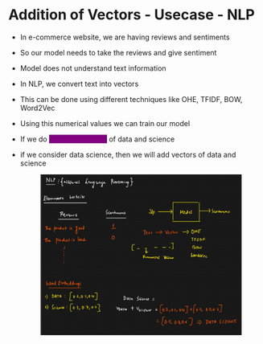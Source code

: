 # Addition of Vectors - Usecase - NLP

* In e-commerce website, we are having reviews and sentiments
* So our model needs to take the reviews and give sentiment
* Model does not understand text information
* In NLP, we convert text into vectors
* This can be done using different techniques like OHE, TFIDF, BOW, Word2Vec
* Using this numerical values we can train our model
* If we do <mark style="color:purple;background-color:purple;">**word embedding**</mark> of data and science
*   if we consider data science, then we will add vectors of data and science

    <figure><img src="../../.gitbook/assets/image (6) (1) (1) (1) (1) (1) (1) (1) (1) (1) (1).png" alt=""><figcaption></figcaption></figure>
